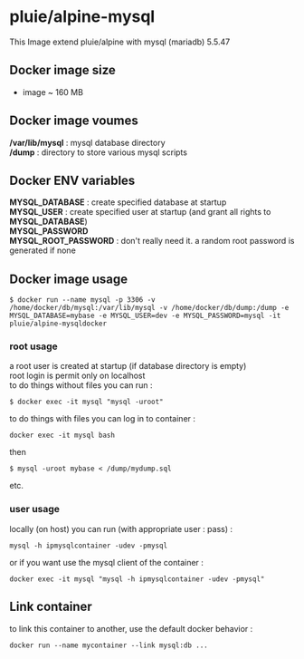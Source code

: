 # pluie/alpine-mysql

This Image extend pluie/alpine with mysql (mariadb) 5.5.47


## Docker image size

- image ~ 160 MB

## Docker image voumes

__/var/lib/mysql__ : mysql database directory  
__/dump__         : directory to store various mysql scripts  

## Docker ENV variables

__MYSQL_DATABASE__      : create specified database at startup  
__MYSQL_USER__          : create specified user at startup (and grant all rights to __MYSQL_DATABASE__)  
__MYSQL_PASSWORD__  
__MYSQL_ROOT_PASSWORD__ : don't really need it. a random root password is generated if none  


## Docker image usage

```
$ docker run --name mysql -p 3306 -v /home/docker/db/mysql:/var/lib/mysql -v /home/docker/db/dump:/dump -e MYSQL_DATABASE=mybase -e MYSQL_USER=dev -e MYSQL_PASSWORD=mysql -it pluie/alpine-mysqldocker
```

### root usage

a root user is created at startup (if database directory is empty)  
root login is permit only on localhost   
to do things without files you can run :
```
$ docker exec -it mysql "mysql -uroot"
```
to do things with files you can log in to container :  
```
docker exec -it mysql bash
```
then  
```
$ mysql -uroot mybase < /dump/mydump.sql
```
etc.  


### user usage

locally (on host) you can run (with appropriate user : pass) :  
```
mysql -h ipmysqlcontainer -udev -pmysql
```
or if you want use the mysql client of the container :
```
docker exec -it mysql "mysql -h ipmysqlcontainer -udev -pmysql"
```

## Link container

to link this container to another, use the default docker behavior :
```
docker run --name mycontainer --link mysql:db ...
```
